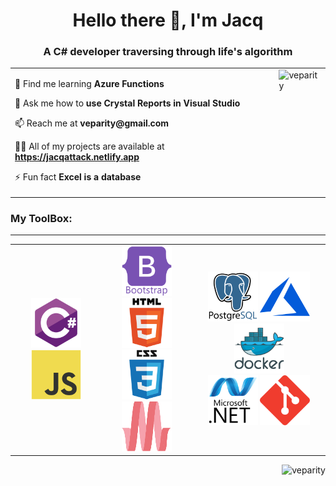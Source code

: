 <h1 align="center">Hello there 👋, I'm Jacq</h1>
<h3 align="center">A C# developer traversing through life's algorithm </h3>



<table align="center">
  <tr>
    <td style="vertical-align: top;">
      <div style="text-align: left;">
        <p>🌱 Find me learning <strong>Azure Functions</strong></p>
        <p>💬 Ask me how to <strong>use Crystal Reports in Visual Studio</strong></p>
        <p>📫 Reach me at <strong>veparity@gmail.com</strong></p>
        <p>👨‍💻 All of my projects are available at <strong><a href="https://jacqattack.netlify.app">https://jacqattack.netlify.app</a></strong></p>
        <p>⚡ Fun fact <strong>Excel is a database</strong></p>
      </div>
    </td>
    <td style="vertical-align: top;">
      <img align="center" height="180em" src="https://github-readme-stats.vercel.app/api/top-langs/?username=veparity&layout=compact&theme=dark" alt="veparity" />
    </td>
  </tr>
</table>

<h3 align="left">My ToolBox:</h3><hr>
<table align="center">
  <tr>
    <td style="text-align: center;">
      <img src="https://raw.githubusercontent.com/teamedwardforever/Readme-Generator/71f25dd8b98329b168142a6b782a107b75eab178/svg/Skills/Languages/csharp-original.svg" alt="Csharp" width="80" height="80"/>
      <img src="https://raw.githubusercontent.com/teamedwardforever/Readme-Generator/71f25dd8b98329b168142a6b782a107b75eab178/svg/Skills/Languages/javascript-original.svg" alt="Javascript" width="80" height="80"/>
    </td>
    <td style="text-align: center;">
      <img src="https://raw.githubusercontent.com/teamedwardforever/Readme-Generator/71f25dd8b98329b168142a6b782a107b75eab178/svg/Skills/Frontend/bootstrap-plain-wordmark.svg" alt="Bootstrap" width="80" height="80"/>
      <img src="https://raw.githubusercontent.com/teamedwardforever/Readme-Generator/71f25dd8b98329b168142a6b782a107b75eab178/svg/Skills/Frontend/html5-original-wordmark.svg" alt="HTML" width="80" height="80"/><br>
      <img src="https://raw.githubusercontent.com/teamedwardforever/Readme-Generator/71f25dd8b98329b168142a6b782a107b75eab178/svg/Skills/Frontend/css3-original-wordmark.svg" alt="Css" width="80" height="80"/>
      <img src="https://raw.githubusercontent.com/teamedwardforever/Readme-Generator/71f25dd8b98329b168142a6b782a107b75eab178/svg/Skills/Frontend/materialize.svg" alt="Materialize" width="80" height="80"/>
    </td>
    <td style="text-align: center;">
      <img src="https://raw.githubusercontent.com/teamedwardforever/Readme-Generator/71f25dd8b98329b168142a6b782a107b75eab178/svg/Skills/Database/postgresql-original-wordmark.svg" alt="Postgresql" width="80" height="80"/>
      <img src="https://raw.githubusercontent.com/teamedwardforever/Readme-Generator/71f25dd8b98329b168142a6b782a107b75eab178/svg/Skills/Devops/microsoft_azure-icon.svg" alt="Microsoft Azure" width="80" height="80"/>
      <img src="https://raw.githubusercontent.com/teamedwardforever/Readme-Generator/71f25dd8b98329b168142a6b782a107b75eab178/svg/Skills/Devops/docker-original-wordmark.svg" alt="Docker" width="80" height="80"/><br>
      <img src="https://raw.githubusercontent.com/teamedwardforever/Readme-Generator/71f25dd8b98329b168142a6b782a107b75eab178/svg/Skills/Framework/dot-net-original-wordmark.svg" alt="Dot Net" width="80" height="80"/>
      <img src="https://raw.githubusercontent.com/teamedwardforever/Readme-Generator/71f25dd8b98329b168142a6b782a107b75eab178/svg/Skills/Other/git-scm-icon.svg" alt="Git" width="80" height="80"/>
    </td>
  </tr>
</table>



<p align="right"> <img src="https://komarev.com/ghpvc/?username=veparity&label=Profile%20views&color=0e75b6&style=flat" alt="veparity" /> </p>
